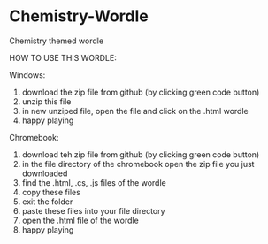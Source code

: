 # Chemistry-Wordle
Chemistry themed wordle

HOW TO USE THIS WORDLE:

Windows: 
1. download the zip file from github (by clicking green code button)
2. unzip this file
3. in new unziped file, open the file and click on the .html wordle
4. happy playing

Chromebook:
1. download teh zip file from github (by clicking green code button)
2. in the file directory of the chromebook open the zip file you just downloaded
3. find the .html, .cs, .js files of the wordle
4. copy these files
5. exit the folder
6. paste these files into your file directory
7. open the .html file of the wordle
8. happy playing
